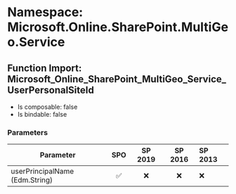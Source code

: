 # Namespace: Microsoft.Online.SharePoint.MultiGeo.Service

## Function Import: Microsoft_Online_SharePoint_MultiGeo_Service_UserPersonalSiteId

- Is composable: false
- Is bindable: false

### Parameters

Parameter | SPO | SP 2019 | SP 2016 | SP 2013
----------|:---:|:-------:|:-------:|:-------
userPrincipalName (Edm.String) | ✅ | ❌ | ❌ | ❌